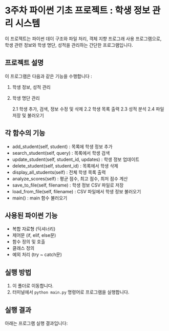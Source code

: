 # 3주차 파이썬 기초 프로젝트 : 학생 정보 관리 시스템
이 프로젝트는 파이썬 데이 구조와 파일 처리, 객체 지향 프로그래 사용 프로그램으로, 학생 관련 정보와 학생 명단, 성적을 관리하는 간단한 프로그램입니다.

## 프로젝트 설명
이 프로그램은 다음과 같은 기능을 수행합니다 :
1. 학생 정보, 성적 관리
2. 학생 명단 관리
  
   2.1 학생 추가, 검색, 정보 수정 및 삭제
   2.2 학생 목록 출력
   2.3 성적 분석
   2.4 파일 저장 및 불러오기


## 각 함수의 기능
- add_student(self, student) : 목록에 학생 정보 추가
- search_student(self, query) : 목록에서 학생 검색
- update_student(self, student_id, updates) : 학생 정보 업데이트
- delete_student(self, student_id) : 목록에서 학생 삭제
- display_all_students(self) : 전체 학생 목록 출력
- analyze_scores(self) : 평균 점수, 최고 점수, 최저 점수 계산
- save_to_file(self, filename) : 학생 정보 CSV 파일로 저장
- load_from_file(self, filename) : CSV 파일에서 학생 정보 불러오기
- main() : main 함수 불러오기

## 사용된 파이썬 기능
- 복합 자료형 (딕셔너리)
- 제어문 (if, elif, else문)
- 함수 정의 및 호출
- 클래스 정의
- 예외 처리 (try ~ catch문)


## 실행 방법
1. 이 폴더로 이동합니다.
2. 터미널에서 `python main.py` 명령어로 프로그램을 실행합니다.

## 실행 결과
아래는 프로그램 실행 결과입니다:
